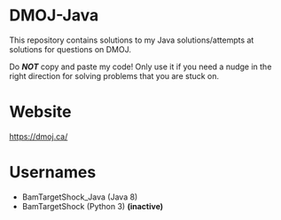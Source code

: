 # DMOJ-Java
This repository contains solutions to my Java solutions/attempts at solutions for questions on DMOJ. 

Do ***NOT*** copy and paste my code! Only use it if you need a nudge in the right direction for solving problems that you are stuck on.

# Website
https://dmoj.ca/

# Usernames
 - BamTargetShock_Java (Java 8)
 - BamTargetShock (Python 3) **(inactive)**
